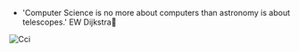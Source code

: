 - 'Computer Science is no more about computers than astronomy is about telescopes.' EW Dijkstra🔭 

![Cci](https://user-images.githubusercontent.com/39130214/88949201-fa5b2180-d2a3-11ea-97d5-89379a1a3766.gif)


